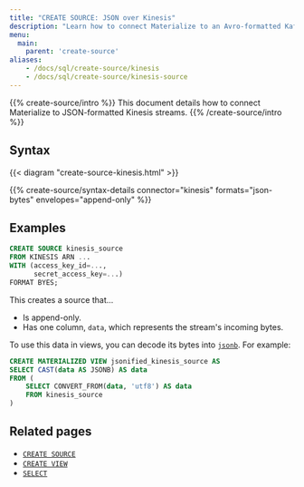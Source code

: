 ```yaml
---
title: "CREATE SOURCE: JSON over Kinesis"
description: "Learn how to connect Materialize to an Avro-formatted Kafka topic"
menu:
  main:
    parent: 'create-source'
aliases:
    - /docs/sql/create-source/kinesis
    - /docs/sql/create-source/kinesis-source
---
```


{{% create-source/intro %}}
This document details how to connect Materialize to JSON-formatted Kinesis
streams.
{{% /create-source/intro %}}

## Syntax

{{< diagram "create-source-kinesis.html" >}}

{{% create-source/syntax-details connector="kinesis" formats="json-bytes" envelopes="append-only" %}}

## Examples

```sql
CREATE SOURCE kinesis_source
FROM KINESIS ARN ...
WITH (access_key_id=...,
      secret_access_key=...)
FORMAT BYES;
```

This creates a source that...

- Is append-only.
- Has one column, `data`, which represents the stream's incoming bytes.

To use this data in views, you can decode its bytes into
[`jsonb`](/docs/sql/types/jsonb). For example:

```sql
CREATE MATERIALIZED VIEW jsonified_kinesis_source AS
SELECT CAST(data AS JSONB) AS data
FROM (
    SELECT CONVERT_FROM(data, 'utf8') AS data
    FROM kinesis_source
)
```

## Related pages

- [`CREATE SOURCE`](../)
- [`CREATE VIEW`](../../create-view)
- [`SELECT`](../../select)
